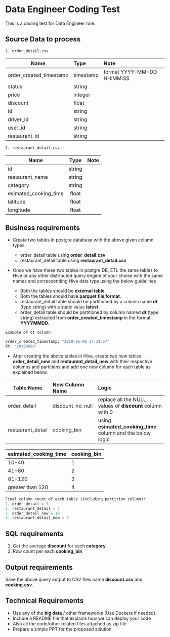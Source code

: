 # Data Engineer Coding Test

This is a coding test for Data Engineer role.

## Source Data to process

```bash
1. order_detail.csv
```

| Name                    | Type     | Note  | 
| ----------------        |:--------| :-----|
| order_created_timestamp |timestamp   |  format YYYY-MM-DD HH:MM:SS    |  
| status                  | string   |       |
| price                   | integer  |   |
| discount                | float    |   |
| id                      | string   |   |
| driver_id	          | string   |   |
| user_id	          | string   |   |
| restaurant_id           | string   |   |

```bash
2. restaurant_detail.csv
```
 
| Name                  | Type     | Note  | 
| ----------------      |:--------:| :-----|
| id                    | string   |       |  
| restaurant_name       | string   |       |
| category              | string   |   |
| esimated_cooking_time | float    |   |
| latitude              | float    |   |
| longitude	        | float    |   |


## Business requirements
* Create two tables in postgre database with the above given column types.
  * order_detail table using  __order_detail.csv__
  * restaurant_detail table using __restaurant_detail.csv__

* Once we have these two tables in postgre DB, ETL the same tables to Hive or any other distributed query engine of your choise with the same names and corresponding Hive data type using the below guidelines
  * Both the tables should be __external table__. 
  * Both the tables should have __parquet file format__. 
  * restaurant_detail table should be partitioned by a column name __dt__ (type string) with a static value __latest__.
  * order_detail table should be partitioned by  column named __dt__ (type string) extracted from __order_created_timestamp__ in the format __YYYYMMDD__.

``` python
Example of dt column

order_created_timestamp: "2019-06-08 17:31:57"
dt: "20190608"

```
* After creating the above tables in Hive, create two new tables __order_detail_new__ and __restaurant_detail_new__ with their respective columns and partitions and add one new column for each table as explained below.
 

| Table Name            | New Column Name     | Logic | 
| ----------------      |:--------| :-----|
| order_detail          | discount_no_null   | replace all the NULL values of __discount__ column with 0    |  
| restaurant_detail      |  cooking_bin  | using __esimated_cooking_time__ column and the below logic     |

| esimated_cooking_time | cooking_bin     |  
| ----------------       |:--------| 
| 10-40                     | 1   |         
| 41-80        | 2   |       
| 81-120               | 3   |   
| greater than 120  | 4    |   

``` python
Final column count of each table (including partition column):
1. order_detail = 9
2. restaurant_detail = 7
3. order_detail_new = 10
4. restaurant_detail_new = 8  
```
## SQL requirements
1. Get the average __discount__ for each __category__
2. Row count per each __cooking_bin__

## Output requirements
Save the above query output to CSV files name __discount.csv__ and __cooking.csv__.


## Technical Requirements
* Use any of the __big data__ / other frameworks (Use Dockers if needed).
* Include a README file that explains how we can deploy your code 
* Also all the code/other related files attached as zip file
* Prepare a simple PPT for the proposed solution
